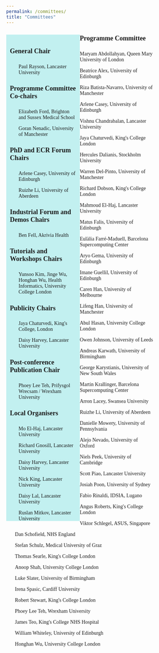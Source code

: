 ```yaml
---
permalink: /committees/
title: "Committees"
---
```


<html>
<head>
<meta name="viewport" content="width=device-width, initial-scale=1">
<style>
* {
  box-sizing: border-box;
}
.column {
  float: left;
  width: 50%;
  padding: 10px;
  height: 1330px; /* Should be removed. Only for demonstration */
}
.column-1 {
  float: left;
  width: 50%;
  padding: 10px;
  height: 100%; /* Should be removed. Only for demonstration */
}
.row:after {
  content: "";
  display: table;
  clear: both;
}
body {
    font-family: 'Akaya Telivigala';
} 
h1, h2, h3, h5, h6 {
  font-family: 'Akaya Telivigala';
}
h4 {
  font-family: 'Akaya Telivigala';
  font-size: 18px;
}
p {
font-size: 14px;
}
</style>
</head>
  
<body>
<div class="row">
<div class="column" style="background-color:  #c2f0f0;">
<h4>General Chair</h4> 
<ul>
<p>Paul Rayson, Lancaster University</p>
</ul>

<h4>Programme Committee Co-chairs</h4>
<ul>
<p>Elizabeth Ford, Brighton and Sussex Medical School</p>
<p>Goran Nenadic, University of Manchester</p>
</ul>

<h4>PhD and ECR Forum Chairs</h4>
<ul>
<p>Arlene Casey, University of Edinburgh</p>
<p>Ruizhe Li, University of Aberdeen</p>
</ul>
    
<h4>Industrial Forum and Demos Chairs</h4>
<ul>
<p>Ben Fell, Akrivia Health</p>
</ul>

<h4>Tutorials and Workshops Chairs</h4>   
<ul>
<p>Yunsoo Kim, Jinge Wu, Honghan Wu, Health Informatics, University College London</p>
</ul>

<h4>Publicity Chairs</h4>
<ul>
<p>Jaya Chaturvedi, King's College, London</p>
<p>Daisy Harvey, Lancaster University</p>
</ul>

<h4>Post-conference Publication Chair</h4>
<ul>
<p>Phoey Lee Teh, Prifysgol Wrecsam / Wrexham University</p>
</ul>

<h4>Local Organisers</h4>
<ul>
<p>Mo El-Haj, Lancaster University</p>
      	<p>Richard Gnosill, Lancaster University</p>
      	<p>Daisy Harvey, Lancaster University</p>
      	<p>Nick King, Lancaster University</p>
      <p>Daisy Lal, Lancaster University</p>
      <p>Ruslan Mitkov, Lancaster University</p>
      <p>Scott Piao, Lancaster University</p>
</ul>
</div>
  
  <div class="column-1;">
  <h4>Programme Committee</h4>
  <ul>
    <p> Maryam Abdollahyan, Queen Mary University of London </p>
    <p> Beatrice Alex, University of Edinburgh </p>
    <p> Riza Batista-Navarro, University of Manchester </p> 
    <p> Arlene Casey, University of Edinburgh </p>
    <p> Vishnu Chandrabalan, Lancaster University </p>
    <p> Jaya Chaturvedi, King's College London </p>
    <p> Hercules Dalianis, Stockholm University </p>
    <p> Warren Del-Pinto, University of Manchester </p>
    <p> Richard Dobson, King's College London </p>
    <p> Mahmoud El-Haj, Lancaster University </p>
    <p> Matus Falis, University of Edinburgh </p>
    <p> Eulàlia Farré-Maduell, Barcelona Supercomputing Center </p>
    <p> Aryo Gema, University of Edinburgh </p>
    <p> Imane Guellil, University of Edinburgh </p>
    <p> Caren Han, University of Melbourne </p>
    <p> Lifeng Han, University of Manchester </p>
    <p> Abul Hasan, University College London </p>
    <p> Owen Johnson, University of Leeds </p>
    <p> Andreas Karwath, University of Birmingham </p>
    <p> George Karystianis, University of New South Wales </p>
    <p> Martin Krallinger, Barcelona Supercomputing Center </p>
    <p> Arron Lacey, Swansea University </p>
    <p> Ruizhe Li, University of Aberdeen </p>
    <p> Danielle Mowery, University of Pennsylvania </p>
    <p> Alejo Nevado, University of Oxford </p>
    <p> Niels Peek, University of Cambridge </p>
    <p> Scott Piao, Lancaster University </p>
    <p> Josiah Poon, University of Sydney </p>
    <p> Fabio Rinaldi, IDSIA, Lugano </p>
    <p> Angus Roberts, King's College London </p>
    <p> Viktor Schlegel, ASUS, Singapore </p>
    <p> Dan Schofield, NHS England </p>
    <p> Stefan Schulz, Medical University of Graz </p>
    <p> Thomas Searle, King's College London </p>
    <p> Anoop Shah, University College London </p>
    <p> Luke Slater, University of Birmingham </p>
    <p> Irena Spasic, Cardiff University </p>
    <p> Robert Stewart, King's College London </p>
    <p> Phoey Lee Teh, Wrexham University </p>
    <p> James Teo, King's College NHS Hospital </p>
    <p> William Whiteley, University of Edinburgh </p>
    <p> Honghan Wu, University College London </p>
  </ul>
  </div>
</div>
</body>
</html>



